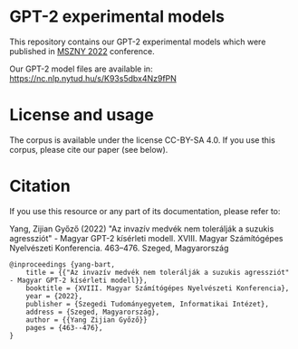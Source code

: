 
# GPT-2 experimental models

This repository contains our GPT-2 experimental models which were published in [MSZNY 2022](https://rgai.inf.u-szeged.hu/mszny2022) conference.

Our GPT-2 model files are available in: https://nc.nlp.nytud.hu/s/K93s5dbx4Nz9fPN

# License and usage
The corpus is available under the license CC-BY-SA 4.0. If you use this corpus, please cite our paper (see below).

# Citation
If you use this resource or any part of its documentation, please refer to:

Yang, Zijian Győző (2022) "Az invazív medvék nem tolerálják a suzukis agressziót" - Magyar GPT-2 kísérleti modell. XVIII. Magyar Számítógépes Nyelvészeti Konferencia. 463–476. Szeged, Magyarország


```
@inproceedings {yang-bart,
    title = {{"Az invazív medvék nem tolerálják a suzukis agressziót" - Magyar GPT-2 kísérleti modell}},
    booktitle = {XVIII. Magyar Számítógépes Nyelvészeti Konferencia},
    year = {2022},
    publisher = {Szegedi Tudományegyetem, Informatikai Intézet},
    address = {Szeged, Magyarország},
    author = {{Yang Zijian Győző}}
    pages = {463--476},
}
```

